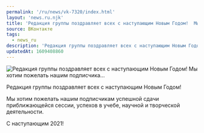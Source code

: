 ```yaml
---
permalink: '/ru/news/vk-7320/index.html'
layout: 'news.ru.njk'
title: 'Редакция группы поздравляет всех с наступающим Новым Годом!  Мы хотим пожелать нашим подписчика…'
source: ВКонтакте
tags:
  - news_ru
description: 'Редакция группы поздравляет всех с наступающим Новым Годом!  Мы хотим пожелать нашим подписчика…'
updatedAt: 1609408860
---
```

![Редакция группы поздравляет всех с наступающим Новым Годом!  Мы хотим пожелать нашим подписчика…](https://sun9-23.userapi.com/impg/bokYJ0y2Zjwpo7TG_BnpvprgDu0BDF_yCEjrPQ/GWxS4zvh9sc.jpg?size=1280x1280&quality=96&proxy=1&sign=5342260a588d9902494e8a907e5e5f01&c_uniq_tag=GZdzwlL4q3NpSvBJRVWoT8BLjYsGHZ10GmlsrYK6xLk&type=album)

Редакция группы поздравляет всех с наступающим Новым Годом!

Мы хотим пожелать нашим подписчикам успешной сдачи приближающейся сессии, успехов в учебе, научной и творческой деятельности.

С наступающим 2021!
